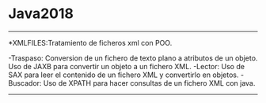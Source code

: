 # Java2018

---------------------------------------------------------------------------------------------------

*XMLFILES:Tratamiento de ficheros xml con POO.

  -Traspaso:  Conversion de un fichero de texto plano a atributos de un objeto.
              Uso de JAXB para convertir un objeto a un fichero XML.
  -Lector:    Uso de SAX para leer el contenido de un fichero XML y convertirlo en objetos.
  -Buscador:  Uso de XPATH para hacer consultas de un fichero XML con java.
  
  ---------------------------------------------------------------------------------------------------
